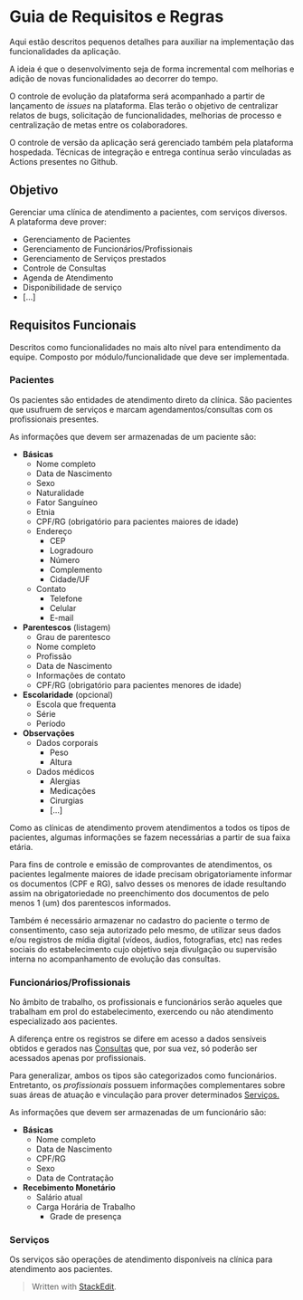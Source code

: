 

# Guia de Requisitos e Regras
Aqui estão descritos pequenos detalhes para auxiliar na implementação das funcionalidades da aplicação. 

A ideia é que o desenvolvimento seja de forma incremental com melhorias e adição de novas funcionalidades ao decorrer do tempo. 

O controle de evolução da plataforma será acompanhado a partir de lançamento de *issues* na plataforma. Elas terão o objetivo de centralizar relatos de bugs, solicitação de funcionalidades, melhorias de processo e centralização de metas entre os colaboradores. 

O controle de versão da aplicação será gerenciado também pela plataforma hospedada. Técnicas de integração e entrega contínua serão vinculadas as Actions presentes no Github. 

## Objetivo
Gerenciar uma clínica de atendimento a pacientes, com serviços diversos. A plataforma deve prover:

 - Gerenciamento de Pacientes
 - Gerenciamento de Funcionários/Profissionais
 - Gerenciamento de Serviços prestados
 - Controle de Consultas
 - Agenda de Atendimento
 - Disponibilidade de serviço
 - [...]

## Requisitos Funcionais

Descritos como funcionalidades no mais alto nível para entendimento da equipe. Composto por módulo/funcionalidade que deve ser implementada. 

### Pacientes
Os pacientes são entidades de atendimento direto da clínica. São pacientes que usufruem de serviços e marcam agendamentos/consultas com os profissionais presentes. 

As informações que devem ser armazenadas de um paciente são:

 - **Básicas**
	 - Nome completo
	 - Data de Nascimento
	 - Sexo
	 - Naturalidade
	 - Fator Sanguíneo
	 - Etnia
	 - CPF/RG (obrigatório para pacientes maiores de idade)
	 - Endereço
		 - CEP
		 - Logradouro
		 - Número
		 - Complemento
		 - Cidade/UF
	 - Contato
		 - Telefone
		 - Celular
		 - E-mail
 - **Parentescos** (listagem)
	 - Grau de parentesco
	 - Nome completo
	 - Profissão
	 - Data de Nascimento
	 - Informações de contato
	 - CPF/RG (obrigatório para pacientes menores de idade)
 - **Escolaridade** (opcional)
	 - Escola que frequenta
	 - Série
	 - Período
 - **Observações**
	 - Dados corporais
		 - Peso
		 - Altura
	 - Dados médicos
		 - Alergias
		 - Medicações
		 - Cirurgias
		 - [...]

Como as clínicas de atendimento provem atendimentos a todos os tipos de pacientes, algumas informações se fazem necessárias a partir de sua faixa etária. 

Para fins de controle e emissão de comprovantes de atendimentos, os pacientes legalmente maiores de idade precisam obrigatoriamente informar os documentos (CPF e RG), salvo desses os menores de idade resultando assim na obrigatoriedade no preenchimento dos documentos de pelo menos 1 (um) dos parentescos informados.

Também é necessário armazenar no cadastro do paciente o termo de consentimento, caso seja autorizado pelo mesmo, de utilizar seus dados e/ou registros de mídia digital (vídeos, áudios, fotografias, etc) nas redes sociais do estabelecimento cujo objetivo seja divulgação ou supervisão interna no acompanhamento de evolução das consultas. 

### Funcionários/Profissionais
No âmbito de trabalho, os profissionais e funcionários serão aqueles que trabalham em prol do estabelecimento, exercendo ou não atendimento especializado aos pacientes. 

A diferença entre os registros se difere em acesso a dados sensíveis obtidos e gerados nas [Consultas](#consultas) que, por sua vez, só poderão ser acessados apenas por profissionais. 

Para generalizar, ambos os tipos são categorizados como funcionários. Entretanto, os *profissionais* possuem informações complementares sobre suas áreas de atuação e vinculação para prover determinados [Serviços.](#servicos)

As informações que devem ser armazenadas de um funcionário são:

 - **Básicas**
	 - Nome completo
	 - Data de Nascimento
	 - CPF/RG
	 - Sexo
	 - Data de Contratação
 - **Recebimento Monetário**
	 - Salário atual
	 - Carga Horária de Trabalho
		 - Grade de presença 

### Serviços
Os serviços são operações de atendimento disponíveis na clínica para atendimento aos pacientes. 

> Written with [StackEdit](https://stackedit.io/).
<!--stackedit_data:
eyJoaXN0b3J5IjpbLTQ5ODkyODM5MywtMzg4MDQ4MDMsMjAwMj
cwMTAxNywzNTk3NDAwNTldfQ==
-->